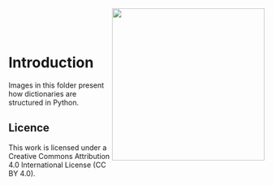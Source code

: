 <img src="https://www.icos-cp.eu/sites/default/files/2017-11/ICOS_CP_logo.png" width="300" align="right"/>
<br>
<br>
<br> 

# Introduction
Images in this folder present how dictionaries are structured in Python.

## Licence
This work is licensed under a Creative Commons Attribution 4.0 International License (CC BY 4.0).
